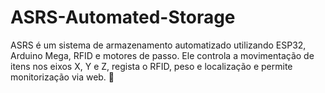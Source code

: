 # ASRS-Automated-Storage
ASRS é um sistema de armazenamento automatizado utilizando ESP32, Arduino Mega, RFID e motores de passo. Ele controla a movimentação de itens nos eixos X, Y e Z, regista o RFID, peso e localização e permite monitorização via web. 🚀
